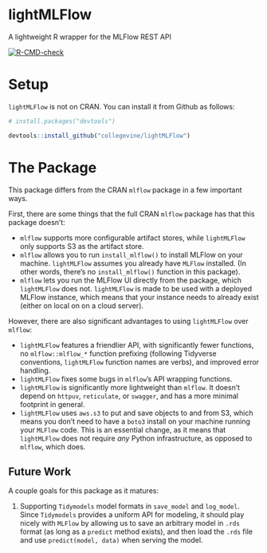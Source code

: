 
<!-- README.md is generated from README.Rmd. Please edit that file -->

# lightMLFlow

A lightweight R wrapper for the MLFlow REST API

<!-- badges: start -->
[![R-CMD-check](https://github.com/collegevine/lightMLFlow/workflows/R-CMD-check/badge.svg)](https://github.com/collegevine/lightMLFlow/actions)
<!-- badges: end -->

# Setup

`lightMLFlow` is not on CRAN. You can install it from Github as follows:

``` r
# install.packages("devtools")

devtools::install_github("collegevine/lightMLFlow")
```

# The Package

This package differs from the CRAN `mlflow` package in a few important
ways.

First, there are some things that the full CRAN `mlflow` package has
that this package doesn’t:

-   `mlflow` supports more configurable artifact stores, while
    `lightMLFlow` only supports S3 as the artifact store.
-   `mlflow` allows you to run `install_mlflow()` to install MLFlow on
    your machine. `lightMLFlow` assumes you already have `MLFlow`
    installed. (In other words, there’s no `install_mlflow()` function
    in this package).
-   `mlflow` lets you run the MLFlow UI directly from the package, which
    `lightMLFlow` does not. `lightMLFlow` is made to be used with a
    deployed MLFlow instance, which means that your instance needs to
    already exist (either on local on on a cloud server).

However, there are also significant advantages to using `lightMLFlow`
over `mlflow`:

-   `lightMLFlow` features a friendlier API, with significantly fewer
    functions, no `mlflow::mlflow_*` function prefixing (following
    Tidyverse conventions, `lightMLFlow` function names are verbs), and
    improved error handling.
-   `lightMLFlow` fixes some bugs in `mlflow`’s API wrapping functions.
-   `lightMLFlow` is significantly more lightweight than `mlflow`. It
    doesn’t depend on `httpuv`, `reticulate`, or `swagger`, and has a
    more minimal footprint in general.
-   `lightMLFlow` uses `aws.s3` to put and save objects to and from S3,
    which means you don’t need to have a `boto3` install on your machine
    running your `MLFlow` code. This is an essential change, as it means
    that `lightMLFlow` does not require *any* Python infrastructure, as
    opposed to `mlflow`, which does.

## Future Work

A couple goals for this package as it matures:

1.  Supporting `Tidymodels` model formats in `save_model` and
    `log_model`. Since `Tidymodels` provides a uniform API for modeling,
    it should play nicely with `MLFlow` by allowing us to save an
    arbitrary model in `.rds` format (as long as a `predict` method
    exists), and then load the `.rds` file and use
    `predict(model, data)` when serving the model.
